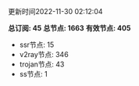 更新时间2022-11-30 02:12:04

**总订阅: 45**
**总节点: 1663**
**有效节点: 405**
- ssr节点: 15
- v2ray节点: 346
- trojan节点: 43
- ss节点: 1

